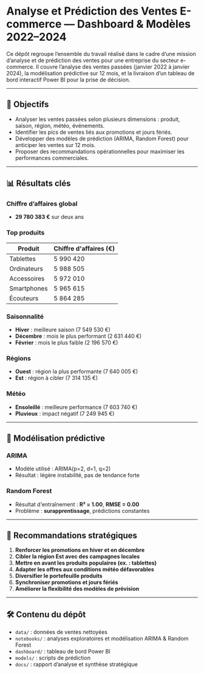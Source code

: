 # Analyse et Prédiction des Ventes E-commerce — Dashboard & Modèles 2022–2024

Ce dépôt regroupe l’ensemble du travail réalisé dans le cadre d’une mission d’analyse et de prédiction des ventes pour une entreprise du secteur e-commerce. Il couvre l’analyse des ventes passées (janvier 2022 à janvier 2024), la modélisation prédictive sur 12 mois, et la livraison d’un tableau de bord interactif Power BI pour la prise de décision.

---

## 🎯 Objectifs

- Analyser les ventes passées selon plusieurs dimensions : produit, saison, région, météo, événements.
- Identifier les pics de ventes liés aux promotions et jours fériés.
- Développer des modèles de prédiction (ARIMA, Random Forest) pour anticiper les ventes sur 12 mois.
- Proposer des recommandations opérationnelles pour maximiser les performances commerciales.

---

## 📊 Résultats clés

### Chiffre d’affaires global
- **29 780 383 €** sur deux ans

### Top produits
| Produit                  | Chiffre d'affaires (€) |
|--------------------------|------------------------|
| Tablettes                | 5 990 420              |
| Ordinateurs              | 5 988 505              |
| Accessoires              | 5 972 010              |
| Smartphones              | 5 965 615              |
| Écouteurs                | 5 864 285              |

### Saisonnalité
- **Hiver** : meilleure saison (7 549 530 €)
- **Décembre** : mois le plus performant (2 631 440 €)
- **Février** : mois le plus faible (2 196 570 €)

### Régions
- **Ouest** : région la plus performante (7 640 005 €)
- **Est** : région à cibler (7 314 135 €)

### Météo
- **Ensoleillé** : meilleure performance (7 603 740 €)
- **Pluvieux** : impact négatif (7 249 945 €)

---

## 🔮 Modélisation prédictive

### ARIMA
- Modèle utilisé : ARIMA(p=2, d=1, q=2)
- Résultat : légère instabilité, pas de tendance forte

### Random Forest
- Résultat d'entraînement : **R² = 1.00**, **RMSE = 0.00**
- Problème : **surapprentissage**, prédictions constantes

---

## 🧠 Recommandations stratégiques

1. **Renforcer les promotions en hiver et en décembre**
2. **Cibler la région Est avec des campagnes locales**
3. **Mettre en avant les produits populaires (ex. : tablettes)**
4. **Adapter les offres aux conditions météo défavorables**
5. **Diversifier le portefeuille produits**
6. **Synchroniser promotions et jours fériés**
7. **Améliorer la flexibilité des modèles de prévision**

---

## 🛠️ Contenu du dépôt

- `data/` : données de ventes nettoyées
- `notebooks/` : analyses exploratoires et modélisation ARIMA & Random Forest
- `dashboard/` : tableau de bord Power BI
- `models/` : scripts de prédiction
- `docs/` : rapport d’analyse et synthèse stratégique

